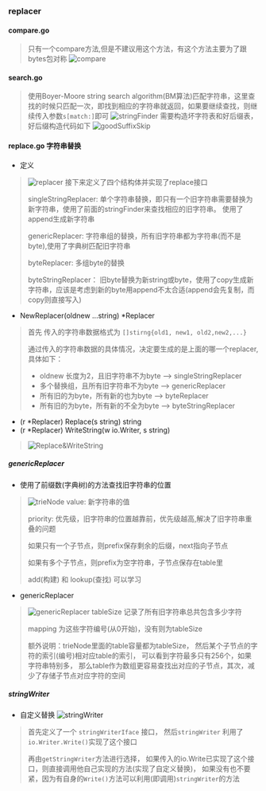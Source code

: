 ### replacer

#### compare.go
> 只有一个compare方法,但是不建议用这个方法，有这个方法主要为了跟bytes包对称
> ![compare](compare.png)

#### search.go 
> 使用Boyer-Moore string search algorithm(BM算法)匹配字符串，这里查找的时候只匹配一次，即找到相应的字符串就返回，如果要继续查找，则继续传入参数```s[match:]```即可
> ![stringFinder](stringFinder.png)
> 需要构造坏字符表和好后缀表， 好后缀构造代码如下
> ![goodSuffixSkip](goodSuffixSkip.png)

#### replace.go 字符串替换
- 定义
> ![replacer](replacer.png)
> 接下来定义了四个结构体并实现了replace接口
>
> singleStringReplacer: 
> 单个字符串替换，即只有一个旧字符串需要替换为新字符串，使用了前面的stringFinder来查找相应的旧字符串。 使用了append生成新字符串
>
> genericReplacer: 
> 字符串组的替换，所有旧字符串都为字符串(而不是byte),使用了字典树匹配旧字符串
>
> byteReplacer:
> 多组byte的替换
>
> byteStringReplacer：
> 旧byte替换为新string或byte，使用了copy生成新字符串，应该是考虑到新的byte用append不太合适(append会先复制，而copy则直接写入)

- NewReplacer(oldnew ...string) *Replacer 
> 首先 传入的字符串数据格式为 ```[]stirng{old1, new1, old2,new2,...}```
>
> 通过传入的字符串数据的具体情况，决定要生成的是上面的哪一个replacer,具体如下：
> * oldnew 长度为2，且旧字符串不为byte --> singleStringReplacer
> * 多个替换组，且所有旧字符串不为byte --> genericReplacer
> * 所有旧的为byte，所有新的也为byte --> byteReplacer
> * 所有旧的为byte，所有新的不全为byte --> byteStringReplacer
>
- (r *Replacer) Replace(s string) string
- (r *Replacer) WriteString(w io.Writer, s string)
> ![Replace&WriteString](Replace&WriteString.png)

##### genericReplacer 
- 使用了前缀数(字典树)的方法查找旧字符串的位置
> ![trieNode](trieNode.png)
> value: 新字符串的值
> 
> priority: 优先级，旧字符串的位置越靠前，优先级越高,解决了旧字符串重叠的问题
> 
> 如果只有一个子节点，则prefix保存剩余的后缀，next指向子节点
> 
> 如果有多个子节点，则prefix为空字符串，子节点保存在table里
>
> add(构建) 和 lookup(查找) 可以学习
- genericReplacer
> ![genericReplacer](genericReplacer.png)
> tableSize 记录了所有旧字符串总共包含多少字符
>
> mapping 为这些字符编号(从0开始)，没有则为tableSize
>
> 额外说明：trieNode里面的table容量都为tableSize，
> 然后某个子节点的字符的索引(编号)相对应table的索引，
> 可以看到字符最多只有256个，如果字符串特别多，
> 那么table作为数组更容易查找出对应的子节点，其次，减少了存储子节点对应字符的空间

##### stringWriter
- 自定义替换
![stringWriter](stringWriter.png)
> 首先定义了一个 ```stringWriterIface``` 接口，
> 然后```stringWriter``` 利用了```io.Writer.Write()```实现了这个接口
> 
> 再由```getStringWriter```方法进行选择，
> 如果传入的io.Write已实现了这个接口，则直接调用他自己实现的方法(实现了自定义替换)，
> 如果没有也不要紧，因为有自身的```Write()```方法可以利用(即调用)```stringWriter```的方法

